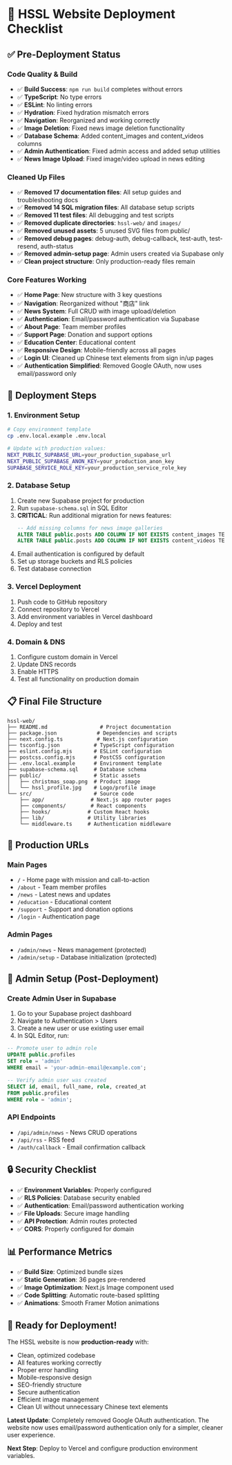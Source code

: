 # 🚀 HSSL Website Deployment Checklist

## ✅ Pre-Deployment Status

### **Code Quality & Build**
- ✅ **Build Success**: `npm run build` completes without errors
- ✅ **TypeScript**: No type errors
- ✅ **ESLint**: No linting errors
- ✅ **Hydration**: Fixed hydration mismatch errors
- ✅ **Navigation**: Reorganized and working correctly
- ✅ **Image Deletion**: Fixed news image deletion functionality
- ✅ **Database Schema**: Added content_images and content_videos columns
- ✅ **Admin Authentication**: Fixed admin access and added setup utilities
- ✅ **News Image Upload**: Fixed image/video upload in news editing

### **Cleaned Up Files**
- ✅ **Removed 17 documentation files**: All setup guides and troubleshooting docs
- ✅ **Removed 14 SQL migration files**: All database setup scripts
- ✅ **Removed 11 test files**: All debugging and test scripts
- ✅ **Removed duplicate directories**: `hssl-web/` and `images/`
- ✅ **Removed unused assets**: 5 unused SVG files from public/
- ✅ **Removed debug pages**: debug-auth, debug-callback, test-auth, test-resend, auth-status
- ✅ **Removed admin-setup page**: Admin users created via Supabase only
- ✅ **Clean project structure**: Only production-ready files remain

### **Core Features Working**
- ✅ **Home Page**: New structure with 3 key questions
- ✅ **Navigation**: Reorganized without "商店" link
- ✅ **News System**: Full CRUD with image upload/deletion
- ✅ **Authentication**: Email/password authentication via Supabase
- ✅ **About Page**: Team member profiles
- ✅ **Support Page**: Donation and support options
- ✅ **Education Center**: Educational content
- ✅ **Responsive Design**: Mobile-friendly across all pages
- ✅ **Login UI**: Cleaned up Chinese text elements from sign in/up pages
- ✅ **Authentication Simplified**: Removed Google OAuth, now uses email/password only

## 🔧 Deployment Steps

### **1. Environment Setup**
```bash
# Copy environment template
cp .env.local.example .env.local

# Update with production values:
NEXT_PUBLIC_SUPABASE_URL=your_production_supabase_url
NEXT_PUBLIC_SUPABASE_ANON_KEY=your_production_anon_key
SUPABASE_SERVICE_ROLE_KEY=your_production_service_role_key
```

### **2. Database Setup**
1. Create new Supabase project for production
2. Run `supabase-schema.sql` in SQL Editor
3. **CRITICAL**: Run additional migration for news features:
   ```sql
   -- Add missing columns for news image galleries
   ALTER TABLE public.posts ADD COLUMN IF NOT EXISTS content_images TEXT[] DEFAULT '{}';
   ALTER TABLE public.posts ADD COLUMN IF NOT EXISTS content_videos TEXT[] DEFAULT '{}';
   ```
4. Email authentication is configured by default
5. Set up storage buckets and RLS policies
6. Test database connection

### **3. Vercel Deployment**
1. Push code to GitHub repository
2. Connect repository to Vercel
3. Add environment variables in Vercel dashboard
4. Deploy and test

### **4. Domain & DNS**
1. Configure custom domain in Vercel
2. Update DNS records
3. Enable HTTPS
4. Test all functionality on production domain

## 📋 Final File Structure

```
hssl-web/
├── README.md                 # Project documentation
├── package.json             # Dependencies and scripts
├── next.config.ts           # Next.js configuration
├── tsconfig.json           # TypeScript configuration
├── eslint.config.mjs       # ESLint configuration
├── postcss.config.mjs      # PostCSS configuration
├── .env.local.example      # Environment template
├── supabase-schema.sql     # Database schema
├── public/                 # Static assets
│   ├── christmas_soap.png  # Product image
│   └── hssl_profile.jpg    # Logo/profile image
└── src/                    # Source code
    ├── app/               # Next.js app router pages
    ├── components/        # React components
    ├── hooks/            # Custom React hooks
    ├── lib/              # Utility libraries
    └── middleware.ts     # Authentication middleware
```

## 🎯 Production URLs

### **Main Pages**
- `/` - Home page with mission and call-to-action
- `/about` - Team member profiles
- `/news` - Latest news and updates
- `/education` - Educational content
- `/support` - Support and donation options
- `/login` - Authentication page

### **Admin Pages**
- `/admin/news` - News management (protected)
- `/admin/setup` - Database initialization (protected)

## 🔑 Admin Setup (Post-Deployment)

### **Create Admin User in Supabase**
1. Go to your Supabase project dashboard
2. Navigate to Authentication > Users
3. Create a new user or use existing user email
4. In SQL Editor, run:
```sql
-- Promote user to admin role
UPDATE public.profiles
SET role = 'admin'
WHERE email = 'your-admin-email@example.com';

-- Verify admin user was created
SELECT id, email, full_name, role, created_at
FROM public.profiles
WHERE role = 'admin';
```

### **API Endpoints**
- `/api/admin/news` - News CRUD operations
- `/api/rss` - RSS feed
- `/auth/callback` - Email confirmation callback

## 🔒 Security Checklist

- ✅ **Environment Variables**: Properly configured
- ✅ **RLS Policies**: Database security enabled
- ✅ **Authentication**: Email/password authentication working
- ✅ **File Uploads**: Secure image handling
- ✅ **API Protection**: Admin routes protected
- ✅ **CORS**: Properly configured for domain

## 📊 Performance Metrics

- ✅ **Build Size**: Optimized bundle sizes
- ✅ **Static Generation**: 36 pages pre-rendered
- ✅ **Image Optimization**: Next.js Image component used
- ✅ **Code Splitting**: Automatic route-based splitting
- ✅ **Animations**: Smooth Framer Motion animations

## 🎉 Ready for Deployment!

The HSSL website is now **production-ready** with:
- Clean, optimized codebase
- All features working correctly
- Proper error handling
- Mobile-responsive design
- SEO-friendly structure
- Secure authentication
- Efficient image management
- Clean UI without unnecessary Chinese text elements

**Latest Update**: Completely removed Google OAuth authentication. The website now uses email/password authentication only for a simpler, cleaner user experience.

**Next Step**: Deploy to Vercel and configure production environment variables.
